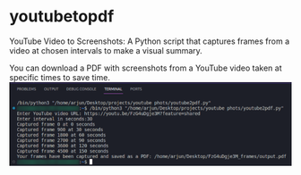 # youtubetopdf
YouTube Video to Screenshots: A Python script that captures frames from a video at chosen intervals to make a visual summary.

You can download a PDF with screenshots from a YouTube video taken at specific times to save time.
![cli](./yt.png)

